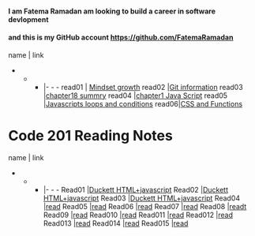 

#### I am Fatema Ramadan am looking to build a career in software devlopment 
#### and this is my GitHub account https://github.com/FatemaRamadan 

name | link 
- - - |- - - 
read01 | [Mindset growth](https://fatemaramadan.github.io/reading-notes/102/read01.md)
read02 |[Git information](https://fatemaramadan.github.io/reading-notes/read02)
read03 |[chapter18 summry](https://fatemaramadan.github.io/reading-notes/read03)
read04 |[chapter1 Java Script](https://fatemaramadan.github.io/reading-notes/read04)
read05 |[Javascripts loops and conditions](https://fatemaramadan.github.io/reading-notes/read05.md)
read06|[CSS and Functions](https://fatemaramadan.github.io/reading-notes/read06)

# Code 201 Reading Notes

name | link 
- - - |- - - 
Read01 |[Duckett HTML+javascript](https://fatemaramadan.github.io/reading-notes/201/read1.md)
Read02 |[Duckett HTML+javascript](https://fatemaramadan.github.io/reading-notes/201/read02.md)
Read03 |[Duckett HTML+javascript](https://fatemaramadan.github.io/reading-notes/201/read03.md)
Read04 |[read](https://fatemaramadan.github.io/reading-notes/201/read04.md)
Read05 |[read](https://fatemaramadan.github.io/reading-notes/201/read05.md)
Read06 |[read](https://fatemaramadan.github.io/reading-notes/201/read06.md)
Read07 |[read](https://fatemaramadan.github.io/reading-notes/201/read07.md)
Read08 |[readt](https://fatemaramadan.github.io/reading-notes/201/read08.md)
Read09 |[read](https://fatemaramadan.github.io/reading-notes/201/read09.md)
Read010 |[read](https://fatemaramadan.github.io/reading-notes/201/read10.md)
Read011 |[read](https://fatemaramadan.github.io/reading-notes/201/read11.md)
Read012 |[read](https://fatemaramadan.github.io/reading-notes/201/read12.md)
Read013 |[read](https://fatemaramadan.github.io/reading-notes/201/read13.md)
Read014 |[read](https://fatemaramadan.github.io/reading-notes/201/read14.md)
Read015 |[read](https://fatemaramadan.github.io/reading-notes/201/read15.md)

